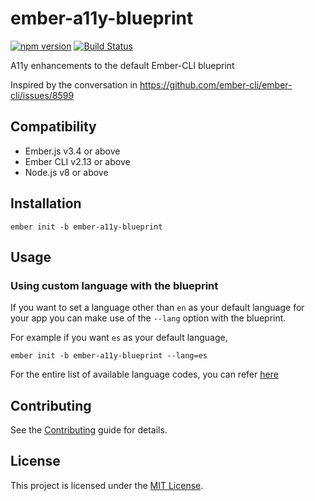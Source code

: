 ember-a11y-blueprint
==============================================================================

[![npm version](https://badge.fury.io/js/ember-a11y-blueprint.svg)](https://badge.fury.io/js/ember-a11y-blueprint)
[![Build Status](https://travis-ci.com/kellyselden/ember-a11y-blueprint.svg?branch=master)](https://travis-ci.com/kellyselden/ember-a11y-blueprint)

A11y enhancements to the default Ember-CLI blueprint

Inspired by the conversation in https://github.com/ember-cli/ember-cli/issues/8599

Compatibility
------------------------------------------------------------------------------

* Ember.js v3.4 or above
* Ember CLI v2.13 or above
* Node.js v8 or above


Installation
------------------------------------------------------------------------------

```
ember init -b ember-a11y-blueprint
```


Usage
------------------------------------------------------------------------------

### Using custom language with the blueprint

If you want to set a language other than `en` as your default language for your app
you can make use of the `--lang` option with the blueprint.

For example if you want `es` as your default language,
```
ember init -b ember-a11y-blueprint --lang=es
```

For the entire list of available language codes, you can refer [here](https://www.loc.gov/standards/iso639-2/php/English_list.php)

Contributing
------------------------------------------------------------------------------

See the [Contributing](CONTRIBUTING.md) guide for details.


License
------------------------------------------------------------------------------

This project is licensed under the [MIT License](LICENSE.md).
